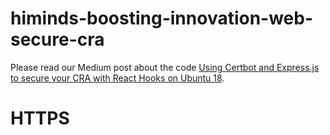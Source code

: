 # himinds-boosting-innovation-web-secure-cra
Please read our Medium post about the code [Using Certbot and Express.js to secure your CRA with React Hooks on Ubuntu 18](https://medium.com/himinds/using-certbot-and-express-js-to-secure-your-cra-with-react-hooks-on-ubuntu-18-7039ee9c085c).
# HTTPS
